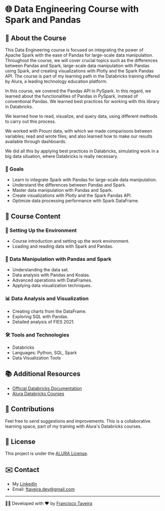# 🌐 Data Engineering Course with Spark and Pandas

## 📘 About the Course
This Data Engineering course is focused on integrating the power of Apache Spark with the ease of Pandas for large-scale data manipulation. Throughout the course, we will cover crucial topics such as the differences between Pandas and Spark, large-scale data manipulation with Pandas using Spark, and creating visualizations with Plotly and the Spark Pandas API. The course is part of my learning path in the Databricks training offered by Alura, a leading technology education platform.

In this course, we covered the Pandas API in PySpark. In this regard, we learned about the functionalities of Pandas in PySpark, instead of conventional Pandas. We learned best practices for working with this library in Databricks.

We learned how to read, visualize, and query data, using different methods to carry out this process.

We worked with Prouni data, with which we made comparisons between variables; read and wrote files; and also learned how to make our results available through dashboards.

We did all this by applying best practices in Databricks, simulating work in a big data situation, where Databricks is really necessary.

### 🎯 Goals
- Learn to integrate Spark with Pandas for large-scale data manipulation.
- Understand the differences between Pandas and Spark.
- Master data manipulation with Pandas and Spark.
- Create visualizations with Plotly and the Spark Pandas API.
- Optimize data processing performance with Spark DataFrame.

## 🧩 Course Content

### 🚀 Setting Up the Environment
- Course introduction and setting up the work environment.
- Loading and reading data with Spark and Pandas.

### 📁 Data Manipulation with Pandas and Spark
- Understanding the data set.
- Data analysis with Pandas and Koalas.
- Advanced operations with DataFrames.
- Applying data visualization techniques.

### 📊 Data Analysis and Visualization
- Creating charts from the DataFrame.
- Exploring SQL with Pandas.
- Detailed analysis of FIES 2021.

### 🛠️ Tools and Technologies
- Databricks
- Languages: Python, SQL, Spark
- Data Visualization Tools

## 📚 Additional Resources
- [Official Databricks Documentation](https://databricks.com/documentation)
- [Alura Databricks Courses](https://www.alura.com.br/)

## 🤝 Contributions
Feel free to send suggestions and improvements. This is a collaborative learning space, part of my training with Alura's Databricks courses.

## 📝 License
This project is under the [ALURA License](https://www.alura.com.br/termos-de-uso).

## ✉️ Contact
- My [LinkedIn](https://www.linkedin.com/in/francisco-a-taveira/)
- Email: [ftaveira.dev@gmail.com](mailto:ftaveira.dev@gmail.com)

---

👨‍💻 Developed with ❤️ by [Francisco Taveira](https://github.com/ftaveira-dev)
